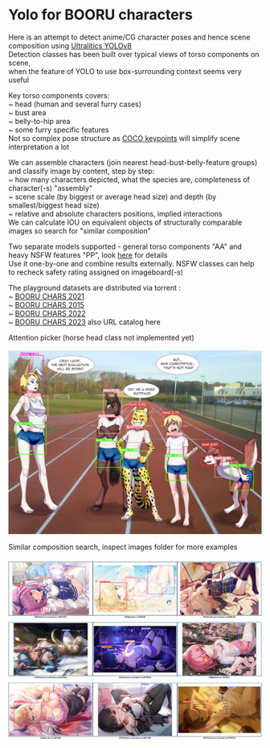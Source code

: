 # Yolo for BOORU characters

Here is an attempt to detect anime/CG character poses and hence scene composition using [Ultralitics YOLOv8](https://github.com/ultralytics/ultralytics) <br>
Detection classes has been built over typical views of torso components on scene, <br>
when the feature of YOLO to use box-surrounding context seems very useful <br>

Key torso components covers: <br>
~ head (human and several furry cases) <br>
~ bust area <br>
~ belly-to-hip area <br>
~ some furry specific features <br>
Not so complex pose structure as [COCO keypoints](https://cocodataset.org/#keypoints-2020) will simplify scene interpretation a lot <br>

We can assemble characters (join nearest head-bust-belly-feature groups) and classify image by content, step by step: <br>
~ how many characters depicted, what the species are, completeness of character(-s) "assembly" <br>
~ scene scale (by biggest or average head size) and depth (by smallest/biggest head size) <br>
~ relative and absolute characters positions, implied interactions <br>
We can calculate IOU on equivalent objects of structurally comparable images so search for "similar composition" <br>

Two separate models supported - general torso components "AA" and heavy NSFW features "PP", look [here](models/README.md) for details <br>
Use it one-by-one and combine results externally. NSFW classes can help to recheck safety rating assigned on imageboard(-s) <br>

The playground datasets are distributed via torrent : <br>
~ [BOORU CHARS 2021](https://nyaa.si/view/1384820) <br>
~ [BOORU CHARS 2015](https://nyaa.si/view/1468367) <br>
~ [BOORU CHARS 2022](https://nyaa.si/view/1547662) <br>
~ [BOORU CHARS 2023](https://nyaa.si/view/1740396) also URL catalog here <br>

Attention picker (horse head class not implemented yet) <br>
<br>
![Attention picker](images/1c28005fdf4b262ae894a3da4dfc777cd0b98ac3.jpg)
<br>

Similar composition search, inspect images folder for more examples  <br>
<br>
![Similar composition search](images/BCB_sim_002.jpg)
<br>

